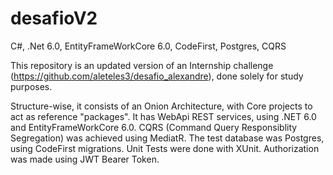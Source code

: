 # desafioV2
C#, .Net 6.0, EntityFrameWorkCore 6.0, CodeFirst, Postgres, CQRS

This repository is an updated version of an Internship challenge (https://github.com/aleteles3/desafio_alexandre), done solely for study purposes.

Structure-wise, it consists of an Onion Architecture, with Core projects to act as reference "packages". It has WebApi REST services, using .NET 6.0 and EntityFrameWorkCore 6.0. 
CQRS (Command Query Responsiblity Segregation) was achieved using MediatR. 
The test database was Postgres, using CodeFirst migrations.
Unit Tests were done with XUnit. Authorization was made using JWT Bearer Token.